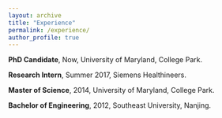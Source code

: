 ```yaml
---
layout: archive
title: "Experience"
permalink: /experience/
author_profile: true
---
```

<p align="left">
<b>PhD Candidate</b>, Now, University of Maryland, College Park. 
</p>

<p align="left">
<b>Research Intern</b>, Summer 2017, Siemens Healthineers.
</p>

<p align="left">
<b>Master of Science</b>, 2014, University of Maryland, College Park. 
</p>

<p align="left">
<b>Bachelor of Engineering</b>, 2012, Southeast University, Nanjing.
</p>
